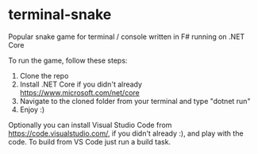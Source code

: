# terminal-snake

Popular snake game for terminal / console written in F# running on .NET Core

To run the game, follow these steps:
1. Clone the repo  
2. Install .NET Core if you didn't already https://www.microsoft.com/net/core  
3. Navigate to the cloned folder from your terminal and type "dotnet run"  
4. Enjoy :)  

Optionally you can install Visual Studio Code from https://code.visualstudio.com/, if you didn't already :), and play with the code. To build from VS Code just run a build task.